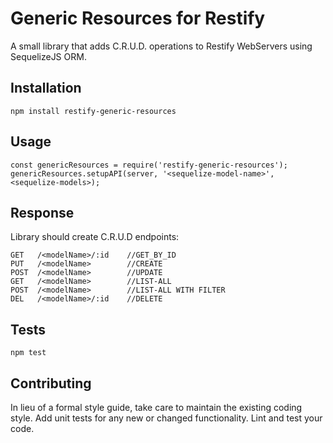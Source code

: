 Generic Resources for Restify
=========

A small library that adds C.R.U.D. operations to Restify WebServers using SequelizeJS ORM.

## Installation

  `npm install restify-generic-resources`

## Usage

```
const genericResources = require('restify-generic-resources');
genericResources.setupAPI(server, '<sequelize-model-name>', <sequelize-models>);
```
    
## Response  
Library should create C.R.U.D endpoints:

```
GET   /<modelName>/:id    //GET_BY_ID
PUT   /<modelName>        //CREATE
POST  /<modelName>        //UPDATE
GET   /<modelName>        //LIST-ALL
POST  /<modelName>        //LIST-ALL WITH FILTER
DEL   /<modelName>/:id    //DELETE
```


## Tests

  `npm test`

## Contributing

In lieu of a formal style guide, take care to maintain the existing coding style. Add unit tests for any new or changed functionality. Lint and test your code.